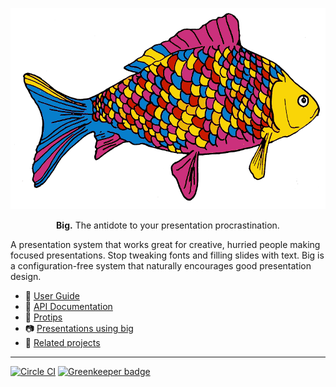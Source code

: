 <p align="center">
  <a href="http://macwright.org/big/">
    <img width="540" src='.github/logo.png' />
  </a>
</p>

<p align="center">
  <strong>Big.</strong> The antidote to your presentation procrastination.
</p>

A presentation system that works great for creative, hurried people making
focused presentations. Stop tweaking fonts and filling slides with text.
Big is a configuration-free system that naturally encourages good presentation
design.

* :blue_book: [User Guide](docs/user-guide.md)
* :green_book: [API Documentation](docs/api.md)
* :pencil: [Protips](docs/protips.md)
* :camera: [Presentations using big](docs/awesome-big.md)
* :grapes: [Related projects](docs/see-also.md)

---

[![Circle CI](https://circleci.com/gh/tmcw/big/tree/gh-pages.svg?style=shield&circle-token=2963848e42fe67b8a66a2ad2d6dd99d05bdde6a4)](https://circleci.com/gh/tmcw/big/tree/gh-pages) [![Greenkeeper badge](https://badges.greenkeeper.io/tmcw/big.svg)](https://greenkeeper.io/)
